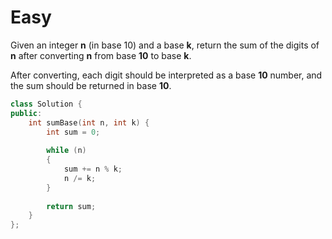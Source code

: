# Easy

Given an integer **n** (in base 10) and a base **k**, return the sum of the digits of **n** after converting **n** from base **10** to base **k**.

After converting, each digit should be interpreted as a base **10** number, and the sum should be returned in base **10**.

```cpp
class Solution {
public:
    int sumBase(int n, int k) {
        int sum = 0;
        
        while (n)
        {
            sum += n % k;
            n /= k;
        }
        
        return sum;
    }
};
```
